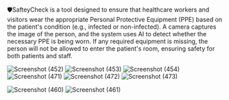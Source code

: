 🛡️SafteyCheck 
is a tool designed to ensure that healthcare workers and visitors wear the appropriate Personal Protective Equipment (PPE) based on the patient's condition (e.g., infected or non-infected). A camera captures the image of the person, and the system uses AI to detect whether the necessary PPE is being worn. If any required equipment is missing, the person will not be allowed to enter the patient's room, ensuring safety for both patients and staff.

![Screenshot (452)](https://github.com/user-attachments/assets/326d78b3-0c28-40c6-a7d6-d90bec9f475e)
![Screenshot (453)](https://github.com/user-attachments/assets/3159da6f-4634-43d8-a19b-ec0c4ec8f985)
![Screenshot (454)](https://github.com/user-attachments/assets/d7c11634-11ea-4e30-81d0-9c860341016a)
![Screenshot (471)](https://github.com/user-attachments/assets/91daa745-5f28-440f-8e25-a17219dfaf06)
![Screenshot (472)](https://github.com/user-attachments/assets/848ded29-bca9-4fbf-8975-428a0f9ed5bf)
![Screenshot (473)](https://github.com/user-attachments/assets/f4bb2034-e4fb-4ce8-9e81-e61ff925c255)

![Screenshot (460)](https://github.com/user-attachments/assets/606984fd-caa3-4fef-99a5-6b56ae449b1f)
![Screenshot (461)](https://github.com/user-attachments/assets/19b27c45-ed9b-4507-858e-b22837bae398)
